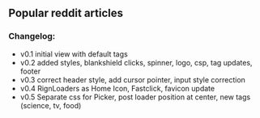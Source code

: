 ## Popular reddit articles <br/>

### Changelog: <br/>
- v0.1 initial view with default tags <br/>
- v0.2 added styles, blankshield clicks, spinner, logo, csp, tag updates, footer <br/>
- v0.3 correct header style, add cursor pointer, input style correction
- v0.4 RignLoaders as Home Icon, Fastclick, favicon update
- v0.5 Separate css for Picker, post loader position at center, new tags (science, tv, food)
